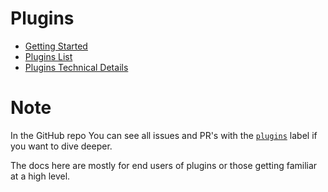 # Plugins

- [Getting Started](/getting-started.md)
- [Plugins List](/list.md)
- [Plugins Technical Details](/details.md)

# Note

In the GitHub repo You can see all issues and PR's with the
[`plugins`](https://github.com/LAION-AI/Open-Assistant/issues?q=label%3Aplugins)
label if you want to dive deeper.

The docs here are mostly for end users of plugins or those getting familiar at a
high level.
